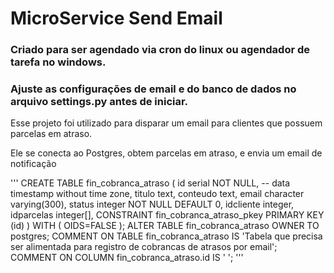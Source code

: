 # MicroService Send Email

### Criado para ser agendado via cron do linux ou agendador de tarefa no windows.

### Ajuste as configurações de email e do banco de dados no arquivo settings.py antes de iniciar.


Esse projeto foi utilizado para disparar um email para clientes que possuem parcelas em atraso.

Ele se conecta ao Postgres, obtem parcelas em atraso, e envia um email de notificação


'''
CREATE TABLE fin_cobranca_atraso
(
  id serial NOT NULL, -- 
  data timestamp without time zone,
  titulo text,
  conteudo text,
  email character varying(300),
  status integer NOT NULL DEFAULT 0,
  idcliente integer,
  idparcelas integer[],
  CONSTRAINT fin_cobranca_atraso_pkey PRIMARY KEY (id)
)
WITH (
  OIDS=FALSE
);
ALTER TABLE fin_cobranca_atraso
  OWNER TO postgres;
COMMENT ON TABLE fin_cobranca_atraso
  IS 'Tabela que precisa ser alimentada para registro de cobrancas de atrasos por email';
COMMENT ON COLUMN fin_cobranca_atraso.id IS '
';
'''
